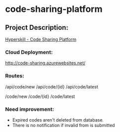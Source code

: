 # code-sharing-platform

## Project Description:
[Hyperskill - Code Sharing Platform](https://hyperskill.org/projects/130?track=12)

### Cloud Deployment:
http://code-sharing.azurewebsites.net/

### Routes:
/api/code/new
/api/code/{id}
/api/code/latest

/code/new
/code/{id}
/code/latest

### Need improvement:
 - Expired codes aren't deleted from database.
 - There is no notification if invalid from is submitted
